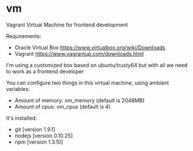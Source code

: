 # vm
Vagrant Virtual Machine for frontend development

 Requirements:
- Oracle Virtual Box https://www.virtualbox.org/wiki/Downloads
- Vagrant https://www.vagrantup.com/downloads.html

I'm using a customized box based on ubuntu/trusty64 but with all we need to work as a frontend developer

You can configure two things in this virtual machine, using ambient variables:
  - Amount of memory: vm_memory (default is 2048MB)
  - Amount of cpus: vm_cpus (default is 4)

It's installed:
  - git [version 1.9.1]
  - nodejs [version 0.10.25]
  - npm [version 1.3.10]
